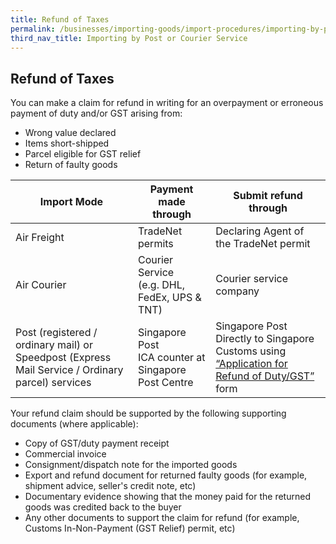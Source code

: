 ```yaml
---
title: Refund of Taxes
permalink: /businesses/importing-goods/import-procedures/importing-by-post-or-courier-service/refund-of-taxes
third_nav_title: Importing by Post or Courier Service 
---
```


## Refund of Taxes

You can make a claim for refund in writing for an overpayment or erroneous payment of duty and/or GST arising from:

-   Wrong value declared
-   Items short-shipped
-   Parcel eligible for GST relief
-   Return of faulty goods

| **Import Mode**  |  **Payment made through** |  **Submit refund through** |
|---|---|---|
| Air Freight  | TradeNet permits  |  Declaring Agent of the TradeNet permit |
| Air Courier  |  Courier Service <br> (e.g. DHL, FedEx, UPS & TNT) |  Courier service company |
|  Post (registered / ordinary mail) or Speedpost (Express Mail Service / Ordinary parcel) services | Singapore Post <br> ICA counter at Singapore Post Centre  |  Singapore Post <br> Directly to Singapore Customs using [“Application for Refund of Duty/GST”](/files/businesses/application-for-refund-of-duty-or-gst-form-5nov2018.doc) form |

Your refund claim should be supported by the following supporting documents (where applicable):

-   Copy of GST/duty payment receipt
-   Commercial invoice
-   Consignment/dispatch note for the imported goods
-   Export and refund document for returned faulty goods (for example, shipment advice, seller's credit note, etc)
-   Documentary evidence showing that the money paid for the returned goods was credited back to the buyer
-   Any other documents to support the claim for refund (for example, Customs In-Non-Payment (GST Relief) permit, etc)
